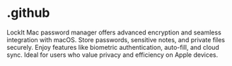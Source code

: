 # .github
LockIt Mac password manager offers advanced encryption and seamless integration with macOS. Store passwords, sensitive notes, and private files securely. Enjoy features like biometric authentication, auto-fill, and cloud sync. Ideal for users who value privacy and efficiency on Apple devices.
